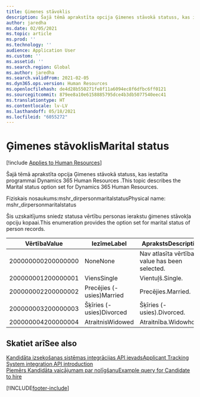 ```yaml
---
title: Ģimenes stāvoklis
description: Šajā tēmā aprakstīta opcija Ģimenes stāvokā statuss, kas iestatīta programmai Dynamics 365 Human Resources .
author: jaredha
ms.date: 02/05/2021
ms.topic: article
ms.prod: ''
ms.technology: ''
audience: Application User
ms.custom: ''
ms.assetid: ''
ms.search.region: Global
ms.author: jaredha
ms.search.validFrom: 2021-02-05
ms.dyn365.ops.version: Human Resources
ms.openlocfilehash: de4d28b550271fe8f11a6094ec8f6dfbc6ff0121
ms.sourcegitcommit: 879ee8a10e6158885795dce4b3db5077540eec41
ms.translationtype: HT
ms.contentlocale: lv-LV
ms.lasthandoff: 05/18/2021
ms.locfileid: "6055272"
---
```

# <a name="marital-status"></a><span data-ttu-id="26ac8-103">Ģimenes stāvoklis</span><span class="sxs-lookup"><span data-stu-id="26ac8-103">Marital status</span></span>

[!include [Applies to Human Resources](../includes/applies-to-hr.md)]

<span data-ttu-id="26ac8-104">Šajā tēmā aprakstīta opcija Ģimenes stāvokā statuss, kas iestatīta programmai Dynamics 365 Human Resources .</span><span class="sxs-lookup"><span data-stu-id="26ac8-104">This topic describes the Marital status option set for Dynamics 365 Human Resources.</span></span>

<span data-ttu-id="26ac8-105">Fiziskais nosaukums:mshr_dirpersonmaritalstatus</span><span class="sxs-lookup"><span data-stu-id="26ac8-105">Physical name: mshr_dirpersonmaritalstatus</span></span>

<span data-ttu-id="26ac8-106">Šis uzskaitījums sniedz statusa vērtību personas ierakstu ǵimenes stāvokļa opciju kopaai.</span><span class="sxs-lookup"><span data-stu-id="26ac8-106">This enumeration provides the option set for marital status of person records.</span></span>

| <span data-ttu-id="26ac8-107">Vērtība</span><span class="sxs-lookup"><span data-stu-id="26ac8-107">Value</span></span> | <span data-ttu-id="26ac8-108">Iezīme</span><span class="sxs-lookup"><span data-stu-id="26ac8-108">Label</span></span> | <span data-ttu-id="26ac8-109">Apraksts</span><span class="sxs-lookup"><span data-stu-id="26ac8-109">Description</span></span> |
| --- | --- | --- |
| <span data-ttu-id="26ac8-110">200000000</span><span class="sxs-lookup"><span data-stu-id="26ac8-110">200000000</span></span> | <span data-ttu-id="26ac8-111">None</span><span class="sxs-lookup"><span data-stu-id="26ac8-111">None</span></span> | <span data-ttu-id="26ac8-112">Nav atlasīta vērtība.</span><span class="sxs-lookup"><span data-stu-id="26ac8-112">No value has been selected.</span></span>
| <span data-ttu-id="26ac8-113">200000001</span><span class="sxs-lookup"><span data-stu-id="26ac8-113">200000001</span></span> | <span data-ttu-id="26ac8-114">Viens</span><span class="sxs-lookup"><span data-stu-id="26ac8-114">Single</span></span> | <span data-ttu-id="26ac8-115">Vientuļš.</span><span class="sxs-lookup"><span data-stu-id="26ac8-115">Single.</span></span> |
| <span data-ttu-id="26ac8-116">200000002</span><span class="sxs-lookup"><span data-stu-id="26ac8-116">200000002</span></span> | <span data-ttu-id="26ac8-117">Precējies (-usies)</span><span class="sxs-lookup"><span data-stu-id="26ac8-117">Married</span></span> | <span data-ttu-id="26ac8-118">Precējies.</span><span class="sxs-lookup"><span data-stu-id="26ac8-118">Married.</span></span> |
| <span data-ttu-id="26ac8-119">200000003</span><span class="sxs-lookup"><span data-stu-id="26ac8-119">200000003</span></span> | <span data-ttu-id="26ac8-120">Šķīries (-usies)</span><span class="sxs-lookup"><span data-stu-id="26ac8-120">Divorced</span></span> | <span data-ttu-id="26ac8-121">Šķīries (-usies).</span><span class="sxs-lookup"><span data-stu-id="26ac8-121">Divorced.</span></span> |
| <span data-ttu-id="26ac8-122">200000004</span><span class="sxs-lookup"><span data-stu-id="26ac8-122">200000004</span></span> | <span data-ttu-id="26ac8-123">Atraitnis</span><span class="sxs-lookup"><span data-stu-id="26ac8-123">Widowed</span></span> | <span data-ttu-id="26ac8-124">Atraitnība.</span><span class="sxs-lookup"><span data-stu-id="26ac8-124">Widowhood.</span></span> |

## <a name="see-also"></a><span data-ttu-id="26ac8-125">Skatiet arī</span><span class="sxs-lookup"><span data-stu-id="26ac8-125">See also</span></span>

[<span data-ttu-id="26ac8-126">Kandidāta izsekošanas sistēmas integrācijas API ievads</span><span class="sxs-lookup"><span data-stu-id="26ac8-126">Applicant Tracking System integration API introduction</span></span>](hr-admin-integration-ats-api-introduction.md)<br>
[<span data-ttu-id="26ac8-127">Piemērs Kandidāta vaicājumam par nolīgšanu</span><span class="sxs-lookup"><span data-stu-id="26ac8-127">Example query for Candidate to hire</span></span>](hr-admin-integration-ats-api-candidate-to-hire-example-query.md)


[!INCLUDE[footer-include](../includes/footer-banner.md)]
